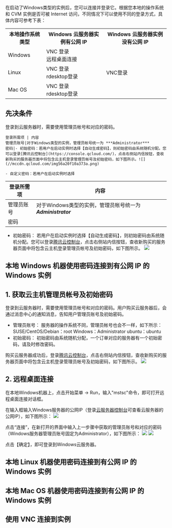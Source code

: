 在启动了Windows类型的实例后，您可以连接并登录它。根据您本地的操作系统和 CVM 实例是否可被 Internet 访问，不同情况下可以使用不同的登录方式，具体内容可参考下表：
<table><tbody>
<tr><th>本地操作系统类型</th><th> Windows 云服务器实例有公网 IP</th><th> Windows 云服务器实例没有公网 IP</th></tr>
<tr><td>Windows</td><td>VNC 登录<br>远程桌面连接</td><td rowspan="3">VNC登录</td></tr>
<tr><td>Linux</td><td>VNC 登录<br>rdesktop登录</td></tr>
<tr><td>Mac OS</td><td>VNC 登录<br>rdesktop登录</td></tr>
</tbody></table>

## 先决条件
登录到云服务器时，需要使用管理员帐号和对应的密码。
```table
登录所需项 | 内容 
管理员账号|对于Windows类型的实例，管理员帐号统一为 ***Administrator*** 
密码|- 初始密码：若用户在启动实例时选择【自动生成密码】，则初始密码由系统随机分配。您可以登录[腾讯云控制台](https://console.qcloud.com/)，点击右侧站内信按钮，查收新购买的服务器页面中将包含云主机登录管理员帐号及初始密码，如下图所示。![](//mccdn.qcloud.com/img56a20f10a373a.png)

- 自定义密码：若用户在启动实例时选择
```
登录所需项 | 内容 
|--|--|
|管理员账号|对于Windows类型的实例，管理员帐号统一为 ***Administrator*** |
|密码|

- 初始密码：
若用户在启动实例时选择【自动生成密码】，则初始密码由系统随机分配。您可以登录[腾讯云控制台](https://console.qcloud.com/)，点击右侧站内信按钮，查收新购买的服务器页面中将包含云主机登录管理员帐号及初始密码，如下图所示。
![](//mccdn.qcloud.com/img56a20f10a373a.png)


## 本地 Windows 机器使用密码连接到有公网 IP 的 Windows 实例
## 1. 获取云主机管理员帐号及初始密码
登录到云服务器时，需要使用管理员帐号和对应的密码。用户购买云服务器后，会通过消息中心的通知消息，告知用户管理员账号及初始密码。 
- 管理员账号：
服务器的操作系统不同，管理员帐号也会不一样，如下所示：
SUSE/CentOS/Debian：root
Windows：Administrator
ubuntu：ubuntu 
- 初始密码：
初始密码由系统随机分配，一个订单对应的服务器有一个初始密码，请及时修改密码。 

购买云服务器成功后，登录[腾讯云控制台](https://console.qcloud.com/)，点击右侧站内信按钮，查收新购买的服务器页面中将包含云主机登录管理员帐号及初始密码，如下图所示。
![](//mccdn.qcloud.com/img56a20f10a373a.png)

## 2. 远程桌面连接
在本地Windows机器上，点击开始菜单 -> Run，输入"mstsc"命令，即可打开远程桌面连接对话框。

在输入框输入Windows服务器的公网IP（登录[云服务器控制台](https://console.qcloud.com/cvm)可查看云服务器的公网IP），如下图所示：
![](//mccdn.qcloud.com/img56b1a11a3c31f.png)

点击“连接”，在新打开的界面中输入上一步骤中获取的管理员账号和对应的密码（Windows服务器管理员账号固定为Administrator），如下图所示：
![](//mccdn.qcloud.com/static/img/878a0e8ef1a0bcc51ad5de2bcce4e353/image.png)
![](//mccdn.qcloud.com/static/img/e140d3151ac8747014313b33e6413568/image.png)

点击【确定】，即可登录到Windows云服务器。 

## 本地 Linux 机器使用密码连接到有公网 IP 的 Windows 实例
## 本地 Mac OS 机器使用密码连接到有公网 IP 的 Windows 实例
## 使用 VNC 连接到实例